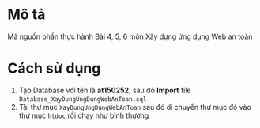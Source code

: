 # Mô tả
Mã nguồn phần thực hành Bài 4, 5, 6 môn Xây dựng ứng dụng Web an toàn
# Cách sử dụng
1. Tạo Database với tên là **at150252**, sau đó **Import** file `Database_XayDungUngDungWebAnToan.sql`
2. Tải thư mục `XayDungUngDungWebAnToan` sau đó di chuyển thư mục đó vào thư mục `htdoc` rồi chạy như bình thường
